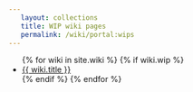 ```yaml
---
   layout: collections
   title: WIP wiki pages
   permalink: /wiki/portal:wips
---
```


<ul class="collections_list">
   {% for wiki in site.wiki %}
      {% if wiki.wip %}
         <li>
            <a href="{{ wiki.url }}">{{ wiki.title }}</a>
         </li>
      {% endif %}
   {% endfor %}
</ul>

